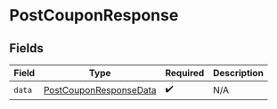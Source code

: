 # PostCouponResponse


## Fields

| Field                                                                       | Type                                                                        | Required                                                                    | Description                                                                 |
| --------------------------------------------------------------------------- | --------------------------------------------------------------------------- | --------------------------------------------------------------------------- | --------------------------------------------------------------------------- |
| `data`                                                                      | [PostCouponResponseData](../../models/components/PostCouponResponseData.md) | :heavy_check_mark:                                                          | N/A                                                                         |